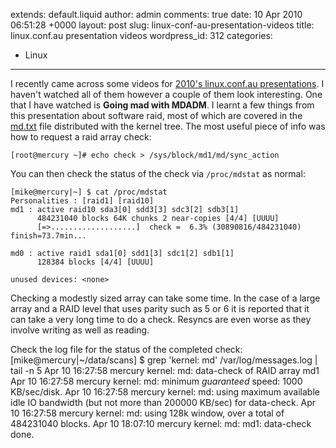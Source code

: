 extends: default.liquid
author: admin
comments: true
date: 10 Apr 2010 06:51:28 +0000
layout: post
slug: linux-conf-au-presentation-videos
title: linux.conf.au presentation videos
wordpress_id: 312
categories:
- Linux
---

I recently came across some videos for [2010's linux.conf.au presentations][0].
I haven't watched all of them however a couple of them look interesting. One
that I have watched is **Going mad with MDADM**. I learnt a few things from this
presentation about software raid, most of which are covered in the [md.txt][1]
file distributed with the kernel tree. The most useful piece of info was how to
request a raid array check:

    [root@mercury ~]# echo check > /sys/block/md1/md/sync_action

You can then check the status of the check via `/proc/mdstat` as normal:

    
    [mike@mercury|~] $ cat /proc/mdstat 
    Personalities : [raid1] [raid10] 
    md1 : active raid10 sda3[0] sdd3[3] sdc3[2] sdb3[1]
          484231040 blocks 64K chunks 2 near-copies [4/4] [UUUU]
          [=>...................]  check =  6.3% (30890816/484231040) finish=73.7min...
          
    md0 : active raid1 sda1[0] sdd1[3] sdc1[2] sdb1[1]
          128384 blocks [4/4] [UUUU]
          
    unused devices: <none>
    



Checking a modestly sized array can take some time. In the case of a large array and a RAID level that uses parity such as 5 or 6 it is reported that it can take a very long time to do a check. Resyncs are even worse as they involve writing as well as reading.

Check the log file for the status of the completed check:
    [mike@mercury|~/data/scans] $ grep 'kernel: md' /var/log/messages.log | tail -n 5
    Apr 10 16:27:58 mercury kernel: md: data-check of RAID array md1
    Apr 10 16:27:58 mercury kernel: md: minimum _guaranteed_  speed: 1000 KB/sec/disk.
    Apr 10 16:27:58 mercury kernel: md: using maximum available idle IO bandwidth (but not more than 200000 KB/sec) for data-check.
    Apr 10 16:27:58 mercury kernel: md: using 128k window, over a total of 484231040 blocks.
    Apr 10 18:07:10 mercury kernel: md: md1: data-check done.

[0]: http://mirror.linux.org.au/linux.conf.au/2010/
[1]: http://git.kernel.org/cgit/linux/kernel/git/torvalds/linux.git/tree/Documentation/md.txt
